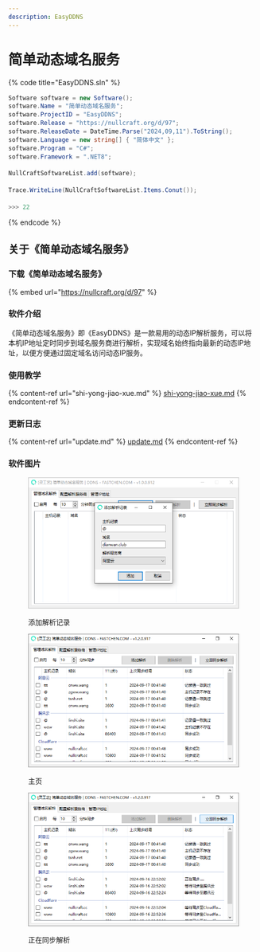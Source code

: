 ```yaml
---
description: EasyDDNS
---
```


# 简单动态域名服务

{% code title="EasyDDNS.sln" %}
```csharp
Software software = new Software();
software.Name = "简单动态域名服务";
software.ProjectID = "EasyDDNS";
software.Release = "https://nullcraft.org/d/97";
software.ReleaseDate = DateTime.Parse("2024,09,11").ToString();
software.Language = new string[] { "简体中文" };
software.Program = "C#";
software.Framework = ".NET8";

NullCraftSoftwareList.add(software);

Trace.WriteLine(NullCraftSoftwareList.Items.Conut());

>>> 22
```
{% endcode %}

## 关于《简单动态域名服务》 <a href="#guan-yu-mo-zu-jia-zai-qi-zhong-xin" id="guan-yu-mo-zu-jia-zai-qi-zhong-xin"></a>

### 下载《简单动态域名服务》 <a href="#xia-zai-mo-zu-jia-zai-qi-zhong-xin" id="xia-zai-mo-zu-jia-zai-qi-zhong-xin"></a>

{% embed url="https://nullcraft.org/d/97" %}

### 软件介绍 <a href="#jie-shao-yu-shi-yong" id="jie-shao-yu-shi-yong"></a>

《简单动态域名服务》即《EasyDDNS》是一款易用的动态IP解析服务，可以将本机IP地址定时同步到域名服务商进行解析，实现域名始终指向最新的动态IP地址，以便方便通过固定域名访问动态IP服务。

### 使用教学 <a href="#jie-shao-yu-shi-yong" id="jie-shao-yu-shi-yong"></a>

{% content-ref url="shi-yong-jiao-xue.md" %}
[shi-yong-jiao-xue.md](shi-yong-jiao-xue.md)
{% endcontent-ref %}

### 更新日志 <a href="#geng-xin-ri-zhi" id="geng-xin-ri-zhi"></a>

{% content-ref url="update.md" %}
[update.md](update.md)
{% endcontent-ref %}

### 软件图片 <a href="#ruan-jian-tu-pian" id="ruan-jian-tu-pian"></a>

<figure><img src="../../.gitbook/assets/easyddns_add_domain.png" alt=""><figcaption><p>添加解析记录</p></figcaption></figure>

<figure><img src="../../.gitbook/assets/easyddns_main.png" alt=""><figcaption><p>主页</p></figcaption></figure>

<figure><img src="../../.gitbook/assets/easyddns_main_sync.png" alt=""><figcaption><p>正在同步解析</p></figcaption></figure>
